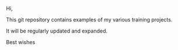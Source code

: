 Hi, 

This git repository contains examples of my various training projects.

It will be regularly updated and expanded. 

Best wishes
